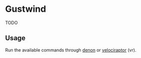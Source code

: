 # Gustwind

TODO

## Usage

Run the available commands through [denon](https://github.com/denosaurs/denon) or [velociraptor](https://github.com/umbopepato/velociraptor) (vr).
